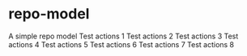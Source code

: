 # repo-model

A simple repo model
Test actions 1
Test actions 2
Test actions 3
Test actions 4
Test actions 5
Test actions 6
Test actions 7
Test actions 8
